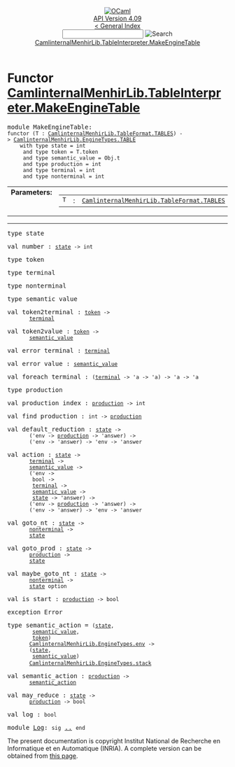 <!-- ((! set title API !)) ((! set documentation !)) ((! set api !)) ((! set nobreadcrumb !)) -->
<div class="api"><header><nav class="toc brand"><a class="brand" href="https://ocaml.org/"><img src="colour-logo-gray.svg" class="svg" alt="OCaml"></a></nav><nav class="toc"><div class="toc_version"><a href="/docs" id="version-select">API Version 4.09</a></div><a href="index.html">&lt; General Index</a><div class="api_search"><input type="text" name="apisearch" id="api_search" oninput="mySearch(false);" onkeypress="this.oninput();" onclick="this.oninput();" onpaste="this.oninput();">
<img src="search_icon.svg" alt="Search" class="svg" onclick="mySearch(false)"></div>
<div id="search_results"></div><div class="toc_title"><a href="#top">CamlinternalMenhirLib.TableInterpreter.MakeEngineTable</a></div><ul></ul></nav></header>

<h1>Functor <a href="type_CamlinternalMenhirLib.TableInterpreter.MakeEngineTable.html">CamlinternalMenhirLib.TableInterpreter.MakeEngineTable</a></h1>

<pre><span id="MODULEMakeEngineTable"><span class="keyword">module</span> MakeEngineTable</span>: <div class="sig_block"><code class="code"><span class="keyword">functor</span>&nbsp;(</code><code class="code"><span class="constructor">T</span></code><code class="code">&nbsp;:&nbsp;</code><code class="type"><a href="CamlinternalMenhirLib.TableFormat.TABLES.html">CamlinternalMenhirLib.TableFormat.TABLES</a></code><code class="code">)&nbsp;<span class="keywordsign">-&gt;</span>&nbsp;</code><code class="type"><a href="CamlinternalMenhirLib.EngineTypes.TABLE.html">CamlinternalMenhirLib.EngineTypes.TABLE</a></code><code class="type"> 
    with type state = int
     and type token = T.token
     and type semantic_value = Obj.t
     and type production = int
     and type terminal = int
     and type nonterminal = int</code></div></pre><table border="0" cellpadding="3" width="100%">
<tbody><tr>
<td align="left" valign="top" width="1%%"><b>Parameters: </b></td>
<td>
<table class="paramstable">
<tbody><tr>
<td align="center" valign="top" width="15%">
<code>T</code></td>
<td align="center" valign="top">:</td>
<td><code class="type"><a href="CamlinternalMenhirLib.TableFormat.TABLES.html">CamlinternalMenhirLib.TableFormat.TABLES</a></code>
</td></tr></tbody></table>
</td>
</tr>
</tbody></table>
<hr width="100%">

<pre><span id="TYPEstate"><span class="keyword">type</span> <code class="type"></code>state</span> </pre>


<pre><span id="VALnumber"><span class="keyword">val</span> number</span> : <code class="type"><a href="CamlinternalMenhirLib.EngineTypes.TABLE.html#TYPEstate">state</a> -&gt; int</code></pre>
<pre><span id="TYPEtoken"><span class="keyword">type</span> <code class="type"></code>token</span> </pre>


<pre><span id="TYPEterminal"><span class="keyword">type</span> <code class="type"></code>terminal</span> </pre>


<pre><span id="TYPEnonterminal"><span class="keyword">type</span> <code class="type"></code>nonterminal</span> </pre>


<pre><span id="TYPEsemantic_value"><span class="keyword">type</span> <code class="type"></code>semantic_value</span> </pre>


<pre><span id="VALtoken2terminal"><span class="keyword">val</span> token2terminal</span> : <code class="type"><a href="CamlinternalMenhirLib.EngineTypes.TABLE.html#TYPEtoken">token</a> -&gt;<br>       <a href="CamlinternalMenhirLib.EngineTypes.TABLE.html#TYPEterminal">terminal</a></code></pre>
<pre><span id="VALtoken2value"><span class="keyword">val</span> token2value</span> : <code class="type"><a href="CamlinternalMenhirLib.EngineTypes.TABLE.html#TYPEtoken">token</a> -&gt;<br>       <a href="CamlinternalMenhirLib.EngineTypes.TABLE.html#TYPEsemantic_value">semantic_value</a></code></pre>
<pre><span id="VALerror_terminal"><span class="keyword">val</span> error_terminal</span> : <code class="type"><a href="CamlinternalMenhirLib.EngineTypes.TABLE.html#TYPEterminal">terminal</a></code></pre>
<pre><span id="VALerror_value"><span class="keyword">val</span> error_value</span> : <code class="type"><a href="CamlinternalMenhirLib.EngineTypes.TABLE.html#TYPEsemantic_value">semantic_value</a></code></pre>
<pre><span id="VALforeach_terminal"><span class="keyword">val</span> foreach_terminal</span> : <code class="type">(<a href="CamlinternalMenhirLib.EngineTypes.TABLE.html#TYPEterminal">terminal</a> -&gt; 'a -&gt; 'a) -&gt; 'a -&gt; 'a</code></pre>
<pre><span id="TYPEproduction"><span class="keyword">type</span> <code class="type"></code>production</span> </pre>


<pre><span id="VALproduction_index"><span class="keyword">val</span> production_index</span> : <code class="type"><a href="CamlinternalMenhirLib.EngineTypes.TABLE.html#TYPEproduction">production</a> -&gt; int</code></pre>
<pre><span id="VALfind_production"><span class="keyword">val</span> find_production</span> : <code class="type">int -&gt; <a href="CamlinternalMenhirLib.EngineTypes.TABLE.html#TYPEproduction">production</a></code></pre>
<pre><span id="VALdefault_reduction"><span class="keyword">val</span> default_reduction</span> : <code class="type"><a href="CamlinternalMenhirLib.EngineTypes.TABLE.html#TYPEstate">state</a> -&gt;<br>       ('env -&gt; <a href="CamlinternalMenhirLib.EngineTypes.TABLE.html#TYPEproduction">production</a> -&gt; 'answer) -&gt;<br>       ('env -&gt; 'answer) -&gt; 'env -&gt; 'answer</code></pre>
<pre><span id="VALaction"><span class="keyword">val</span> action</span> : <code class="type"><a href="CamlinternalMenhirLib.EngineTypes.TABLE.html#TYPEstate">state</a> -&gt;<br>       <a href="CamlinternalMenhirLib.EngineTypes.TABLE.html#TYPEterminal">terminal</a> -&gt;<br>       <a href="CamlinternalMenhirLib.EngineTypes.TABLE.html#TYPEsemantic_value">semantic_value</a> -&gt;<br>       ('env -&gt;<br>        bool -&gt;<br>        <a href="CamlinternalMenhirLib.EngineTypes.TABLE.html#TYPEterminal">terminal</a> -&gt;<br>        <a href="CamlinternalMenhirLib.EngineTypes.TABLE.html#TYPEsemantic_value">semantic_value</a> -&gt;<br>        <a href="CamlinternalMenhirLib.EngineTypes.TABLE.html#TYPEstate">state</a> -&gt; 'answer) -&gt;<br>       ('env -&gt; <a href="CamlinternalMenhirLib.EngineTypes.TABLE.html#TYPEproduction">production</a> -&gt; 'answer) -&gt;<br>       ('env -&gt; 'answer) -&gt; 'env -&gt; 'answer</code></pre>
<pre><span id="VALgoto_nt"><span class="keyword">val</span> goto_nt</span> : <code class="type"><a href="CamlinternalMenhirLib.EngineTypes.TABLE.html#TYPEstate">state</a> -&gt;<br>       <a href="CamlinternalMenhirLib.EngineTypes.TABLE.html#TYPEnonterminal">nonterminal</a> -&gt;<br>       <a href="CamlinternalMenhirLib.EngineTypes.TABLE.html#TYPEstate">state</a></code></pre>
<pre><span id="VALgoto_prod"><span class="keyword">val</span> goto_prod</span> : <code class="type"><a href="CamlinternalMenhirLib.EngineTypes.TABLE.html#TYPEstate">state</a> -&gt;<br>       <a href="CamlinternalMenhirLib.EngineTypes.TABLE.html#TYPEproduction">production</a> -&gt;<br>       <a href="CamlinternalMenhirLib.EngineTypes.TABLE.html#TYPEstate">state</a></code></pre>
<pre><span id="VALmaybe_goto_nt"><span class="keyword">val</span> maybe_goto_nt</span> : <code class="type"><a href="CamlinternalMenhirLib.EngineTypes.TABLE.html#TYPEstate">state</a> -&gt;<br>       <a href="CamlinternalMenhirLib.EngineTypes.TABLE.html#TYPEnonterminal">nonterminal</a> -&gt;<br>       <a href="CamlinternalMenhirLib.EngineTypes.TABLE.html#TYPEstate">state</a> option</code></pre>
<pre><span id="VALis_start"><span class="keyword">val</span> is_start</span> : <code class="type"><a href="CamlinternalMenhirLib.EngineTypes.TABLE.html#TYPEproduction">production</a> -&gt; bool</code></pre>
<pre><span id="EXCEPTIONError"><span class="keyword">exception</span> Error</span></pre>

<pre><span id="TYPEsemantic_action"><span class="keyword">type</span> <code class="type"></code>semantic_action</span> = <code class="type">(<a href="CamlinternalMenhirLib.EngineTypes.TABLE.html#TYPEstate">state</a>,<br>        <a href="CamlinternalMenhirLib.EngineTypes.TABLE.html#TYPEsemantic_value">semantic_value</a>,<br>        <a href="CamlinternalMenhirLib.EngineTypes.TABLE.html#TYPEtoken">token</a>)<br>       <a href="CamlinternalMenhirLib.EngineTypes.html#TYPEenv">CamlinternalMenhirLib.EngineTypes.env</a> -&gt;<br>       (<a href="CamlinternalMenhirLib.EngineTypes.TABLE.html#TYPEstate">state</a>,<br>        <a href="CamlinternalMenhirLib.EngineTypes.TABLE.html#TYPEsemantic_value">semantic_value</a>)<br>       <a href="CamlinternalMenhirLib.EngineTypes.html#TYPEstack">CamlinternalMenhirLib.EngineTypes.stack</a></code> </pre>


<pre><span id="VALsemantic_action"><span class="keyword">val</span> semantic_action</span> : <code class="type"><a href="CamlinternalMenhirLib.EngineTypes.TABLE.html#TYPEproduction">production</a> -&gt;<br>       <a href="CamlinternalMenhirLib.EngineTypes.TABLE.html#TYPEsemantic_action">semantic_action</a></code></pre>
<pre><span id="VALmay_reduce"><span class="keyword">val</span> may_reduce</span> : <code class="type"><a href="CamlinternalMenhirLib.EngineTypes.TABLE.html#TYPEstate">state</a> -&gt;<br>       <a href="CamlinternalMenhirLib.EngineTypes.TABLE.html#TYPEproduction">production</a> -&gt; bool</code></pre>
<pre><span id="VALlog"><span class="keyword">val</span> log</span> : <code class="type">bool</code></pre>
<pre><span id="MODULELog"><span class="keyword">module</span> <a href="CamlinternalMenhirLib.EngineTypes.TABLE.Log.html">Log</a></span>: <code class="code"><span class="keyword">sig</span></code> <a href="CamlinternalMenhirLib.EngineTypes.TABLE.Log.html">..</a> <code class="code"><span class="keyword">end</span></code></pre>
<div class="copyright">The present documentation is copyright Institut National de Recherche en Informatique et en Automatique (INRIA). A complete version can be obtained from <a href="http://caml.inria.fr/pub/docs/manual-ocaml/">this page</a>.</div></div>